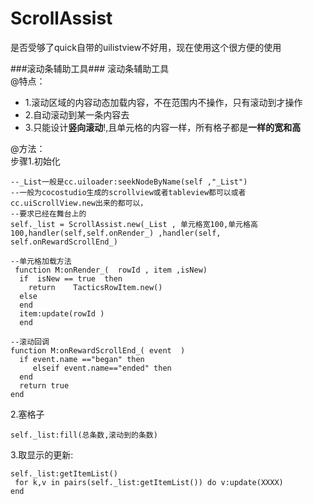 # ScrollAssist
是否受够了quick自带的uilistview不好用，现在使用这个很方便的使用

###滚动条辅助工具###
滚动条辅助工具  
 @特点：

- 1.滚动区域的内容动态加载内容，不在范围内不操作，只有滚动到才操作 
- 2.自动滚动到某一条内容去 
- 3.只能设计**竖向滚动**!,且单元格的内容一样，所有格子都是**一样的宽和高** 


@方法：  
步骤1.初始化　 

    --_List一般是cc.uiloader:seekNodeByName(self ,"_List") 
    --一般为cocostudio生成的scrollview或者tableview都可以或者cc.uiScrollView.new出来的都可以，
    --要求已经在舞台上的
    self._list = ScrollAssist.new(_List , 单元格宽100,单元格高100,handler(self,self.onRender_) ,handler(self, self.onRewardScrollEnd_)

    --单元格加载方法
     function M:onRender_(  rowId , item ,isNew)
      if  isNew == true  then 
        return    TacticsRowItem.new()
      else 
      end
      item:update(rowId )
      end

    --滚动回调
    function M:onRewardScrollEnd_( event  )
      if event.name =="began" then 
         elseif event.name=="ended" then
      end
      return true 
    end
2.塞格子　

    self._list:fill(总条数,滚动到的条数)

3.取显示的更新: 

    self._list:getItemList() 
     for k,v in pairs(self._list:getItemList()) do v:update(XXXX)  
    end 
